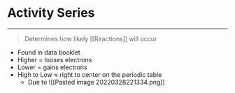 # Activity Series
---
> Determines how likely [[Reactions]] will occur
- Found in data booklet
- Higher = looses electrons
- Lower = gains electrons
- High to Low $\approx$ right to center on the periodic table
	- Due to 
![[Pasted image 20220328221334.png]]